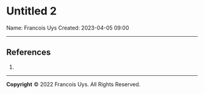 
# Untitled 2
Name: Francois Uys 
Created: 2023-04-05 09:00
_____________________________________________________________________________





## References 
1. 











---

**Copyright**
© 2022 Francois Uys. All Rights Reserved.
